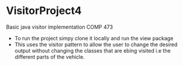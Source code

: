 # VisitorProject4
Basic java visitor implementation COMP 473
- To run the project simpy clone it locally and run the view package 
- This uses the visitor pattern to allow the user to change the desired output without changing the classes that are ebing visited i.e the different parts of the vehicle. 
